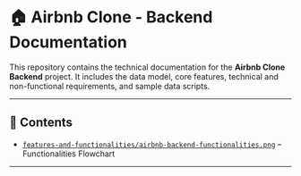 # 🏠 Airbnb Clone - Backend Documentation

This repository contains the technical documentation for the **Airbnb Clone Backend** project. It includes the data model, core features, technical and non-functional requirements, and sample data scripts.

---

## 📌 Contents

- [`features-and-functionalities/airbnb-backend-functionalities.png`](./features-and-functionalities.png) – Functionalities Flowchart

---
